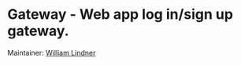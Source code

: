 # Gateway - Web app log in/sign up gateway.

Maintainer: [William Lindner](https://github.com/wlindner)
